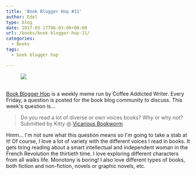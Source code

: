```yaml
---
title: 'Book Blogger Hop #11'
author: Edel
type: blog
date: 2017-03-17T06:03:00+00:00
url: /books/book-blogger-hop-11/
categories:
  - Books
tags:
  - book blogger hop

---
```

<figure><a rel="_nofollow" href="http://www.coffeeaddictedwriter.com/p/blog-page.html"><img src="https://i1.wp.com/3.bp.blogspot.com/-2bKizvp-A9w/WEjGAM4OjJI/AAAAAAAAV50/nU3xHQNtvSQQ8dRsB8OueG061E99KPrYACLcB/s1600/Book%2BBlogger%2BHop%2B%2528Final%2529.png?w=663&#038;ssl=1" data-recalc-dims="1" /></a></figure> 

<a rel="_nofollow" href="http://www.coffeeaddictedwriter.com/p/blog-page.html"></a>

<a rel="_nofollow" href="http://www.coffeeaddictedwriter.com/p/blog-page.html"><br /> </a><a rel="_nofollow" href="http://www.coffeeaddictedwriter.com/p/blog-page.html">Book Blogger Hop</a> is a weekly meme run by Coffee Addicted Writer. Every Friday, a question is posted for the book blog community to discuss. This week's question is&#8230;

> Do you read a lot of diverse or own voices books? Why or why not? Submitted by Kitty @ [Vicarious Bookworm][1]

Hmm&#8230; I'm not sure what this question means so I'm going to take a stab at it! Of course, I love a lot of variety with the different voices I read in books. It gets tiring reading about a smart intellectual and independent woman in the French Revolution the thirtieth time. I love exploring different characters from all walks life. Monotony is boring! I also love different types of books, both fiction and non-fiction, novels or graphic novels, etc.

 [1]: http://vicariousbookworm.wordpress.com/
